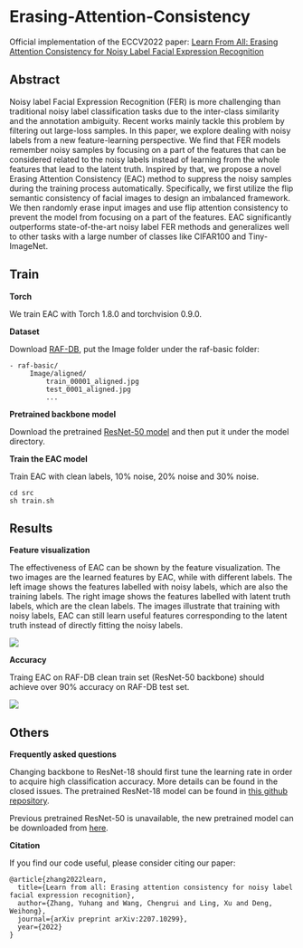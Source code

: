 # Erasing-Attention-Consistency
Official implementation of the ECCV2022 paper: [Learn From All: Erasing Attention Consistency for Noisy Label Facial Expression Recognition](https://arxiv.org/pdf/2207.10299.pdf)



## Abstract
Noisy label Facial Expression Recognition (FER) is more challenging than traditional noisy label classification tasks due to the inter-class similarity and the annotation ambiguity. Recent works mainly tackle this problem by filtering out large-loss samples. In this paper, we explore dealing with noisy labels from a new feature-learning perspective. We find that FER models remember noisy samples by focusing on a part of the features that can be considered related to the noisy labels instead of learning from the whole features that lead to the latent truth. Inspired by that, we propose a novel Erasing Attention Consistency (EAC) method to suppress the noisy samples during the training process automatically. Specifically, we first utilize the flip semantic consistency of facial images to design an imbalanced framework. We then randomly erase input images and use flip attention consistency to prevent the model from focusing on a part of the features. EAC significantly outperforms state-of-the-art noisy label FER methods and generalizes well to other tasks with a large number of classes like CIFAR100 and Tiny-ImageNet.



## Train

**Torch** 

We train EAC with Torch 1.8.0 and torchvision 0.9.0.

**Dataset**

Download [RAF-DB](http://www.whdeng.cn/RAF/model1.html#dataset), put the Image folder under the raf-basic folder:
```key
- raf-basic/
	 Image/aligned/
	     train_00001_aligned.jpg
	     test_0001_aligned.jpg
	     ...

```

**Pretrained backbone model**

Download the pretrained [ResNet-50 model](https://github.com/ox-vgg/vgg_face2/blob/master/README.md) and then put it under the model directory. 

**Train the EAC model**

Train EAC with clean labels, 10\% noise, 20\% noise and 30\% noise. 

```key
cd src
sh train.sh
```


## Results

**Feature visualization**

The effectiveness of EAC can be shown by the feature visualization. The two images are the learned features by EAC, while with different labels. The left image shows the features labelled with noisy labels, which are also the training labels. The right image shows the features labelled with latent truth labels, which are the clean labels. The images illustrate that training with noisy labels, EAC can still learn useful features corresponding to the latent truth instead of directly fitting the noisy labels.

![](https://github.com/zyh-uaiaaaa/Erasing-Attention-Consistency/blob/main/imgs/feature_visualization.png)

**Accuracy**

Traing EAC on RAF-DB clean train set (ResNet-50 backbone) should achieve over 90\% accuracy on RAF-DB test set.

![](https://github.com/zyh-uaiaaaa/Erasing-Attention-Consistency/blob/main/imgs/accuracy.png)


## Others

**Frequently asked questions**

Changing backbone to ResNet-18 should first tune the learning rate in order to acquire high classification accuracy. More details can be found in the closed issues. The pretrained ResNet-18 model can be found in [this github repository](https://github.com/zyh-uaiaaaa/Relative-Uncertainty-Learning).

Previous pretrained ResNet-50 is unavailable, the new pretrained model can be downloaded from [here](https://drive.google.com/file/d/1yQRdhSnlocOsZA4uT_8VO0-ZeLXF4gKd/view?usp=sharing).


**Citation**

If you find our code useful, please consider citing our paper:

```shell
@article{zhang2022learn,
  title={Learn from all: Erasing attention consistency for noisy label facial expression recognition},
  author={Zhang, Yuhang and Wang, Chengrui and Ling, Xu and Deng, Weihong},
  journal={arXiv preprint arXiv:2207.10299},
  year={2022}
}
```
